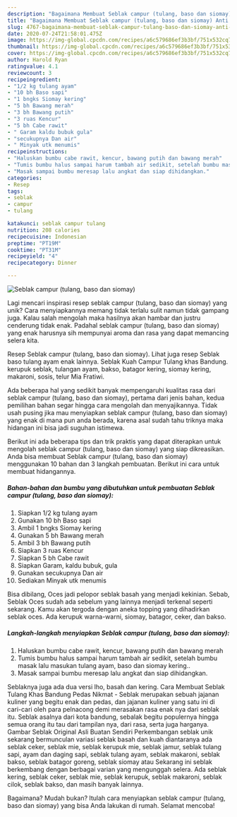 ```yaml
---
description: "Bagaimana Membuat Seblak campur (tulang, baso dan siomay) Anti Gagal"
title: "Bagaimana Membuat Seblak campur (tulang, baso dan siomay) Anti Gagal"
slug: 4767-bagaimana-membuat-seblak-campur-tulang-baso-dan-siomay-anti-gagal
date: 2020-07-24T21:58:01.475Z
image: https://img-global.cpcdn.com/recipes/a6c579686ef3b3bf/751x532cq70/seblak-campur-tulang-baso-dan-siomay-foto-resep-utama.jpg
thumbnail: https://img-global.cpcdn.com/recipes/a6c579686ef3b3bf/751x532cq70/seblak-campur-tulang-baso-dan-siomay-foto-resep-utama.jpg
cover: https://img-global.cpcdn.com/recipes/a6c579686ef3b3bf/751x532cq70/seblak-campur-tulang-baso-dan-siomay-foto-resep-utama.jpg
author: Harold Ryan
ratingvalue: 4.1
reviewcount: 3
recipeingredient:
- "1/2 kg tulang ayam"
- "10 bh Baso sapi"
- "1 bngks Siomay kering"
- "5 bh Bawang merah"
- "3 bh Bawang putih"
- "3 ruas Kencur"
- "5 bh Cabe rawit"
- " Garam kaldu bubuk gula"
- "secukupnya Dan air"
- " Minyak utk menumis"
recipeinstructions:
- "Haluskan bumbu cabe rawit, kencur, bawang putih dan bawang merah"
- "Tumis bumbu halus sampai harum tambah air sedikit, setelah bumbu masak lalu masukan tulang ayam, baso dan siomay kering.."
- "Masak sampai bumbu meresap lalu angkat dan siap dihidangkan."
categories:
- Resep
tags:
- seblak
- campur
- tulang

katakunci: seblak campur tulang 
nutrition: 208 calories
recipecuisine: Indonesian
preptime: "PT19M"
cooktime: "PT31M"
recipeyield: "4"
recipecategory: Dinner

---
```



![Seblak campur (tulang, baso dan siomay)](https://img-global.cpcdn.com/recipes/a6c579686ef3b3bf/751x532cq70/seblak-campur-tulang-baso-dan-siomay-foto-resep-utama.jpg)

Lagi mencari inspirasi resep seblak campur (tulang, baso dan siomay) yang unik? Cara menyiapkannya memang tidak terlalu sulit namun tidak gampang juga. Kalau salah mengolah maka hasilnya akan hambar dan justru cenderung tidak enak. Padahal seblak campur (tulang, baso dan siomay) yang enak harusnya sih mempunyai aroma dan rasa yang dapat memancing selera kita.

Resep Seblak campur (tulang, baso dan siomay). Lihat juga resep Seblak baso tulang ayam enak lainnya. Seblak Kuah Campur Tulang khas Bandung. kerupuk seblak, tulangan ayam, bakso, batagor kering, siomay kering, makaroni, sosis, telur Mia Fratiwi.

Ada beberapa hal yang sedikit banyak mempengaruhi kualitas rasa dari seblak campur (tulang, baso dan siomay), pertama dari jenis bahan, kedua pemilihan bahan segar hingga cara mengolah dan menyajikannya. Tidak usah pusing jika mau menyiapkan seblak campur (tulang, baso dan siomay) yang enak di mana pun anda berada, karena asal sudah tahu triknya maka hidangan ini bisa jadi suguhan istimewa.


Berikut ini ada beberapa tips dan trik praktis yang dapat diterapkan untuk mengolah seblak campur (tulang, baso dan siomay) yang siap dikreasikan. Anda bisa membuat Seblak campur (tulang, baso dan siomay) menggunakan 10 bahan dan 3 langkah pembuatan. Berikut ini cara untuk membuat hidangannya.

<!--inarticleads1-->

##### Bahan-bahan dan bumbu yang dibutuhkan untuk pembuatan Seblak campur (tulang, baso dan siomay):

1. Siapkan 1/2 kg tulang ayam
1. Gunakan 10 bh Baso sapi
1. Ambil 1 bngks Siomay kering
1. Gunakan 5 bh Bawang merah
1. Ambil 3 bh Bawang putih
1. Siapkan 3 ruas Kencur
1. Siapkan 5 bh Cabe rawit
1. Siapkan  Garam, kaldu bubuk, gula
1. Gunakan secukupnya Dan air
1. Sediakan  Minyak utk menumis


Bisa dibilang, Oces jadi pelopor seblak basah yang menjadi kekinian. Sebab, Seblak Oces sudah ada sebelum yang lainnya menjadi terkenal seperti sekarang. Kamu akan tergoda dengan aneka topping yang dihadirkan seblak oces. Ada kerupuk warna-warni, siomay, batagor, ceker, dan bakso. 

<!--inarticleads2-->

##### Langkah-langkah menyiapkan Seblak campur (tulang, baso dan siomay):

1. Haluskan bumbu cabe rawit, kencur, bawang putih dan bawang merah
1. Tumis bumbu halus sampai harum tambah air sedikit, setelah bumbu masak lalu masukan tulang ayam, baso dan siomay kering..
1. Masak sampai bumbu meresap lalu angkat dan siap dihidangkan.


Seblaknya juga ada dua versi lho, basah dan kering. Cara Membuat Seblak Tulang Khas Bandung Pedas Nikmat - Seblak merupakan sebuah jajanan kuliner yang begitu enak dan pedas, dan jajanan kuliner yang satu ini di cari-cari oleh para pelnacong demi merasakan rasa enak nya dari seblak itu. Seblak asalnya dari kota bandung, sebalak begitu populernya hingga semua orang itu tau dari tampilan nya, dari rasa, serta juga harganya. Gambar Seblak Original Asli Buatan Sendiri Perkembangan seblak unik sekarang bermunculan variasi seblak basah dan kuah diantaranya ada seblak ceker, seblak mie, seblak kerupuk mie, seblak jamur, seblak tulang sapi, ayam dan daging sapi, seblak tulang ayam, seblak makaroni, seblak bakso, seblak batagor goreng, seblak siomay atau Sekarang ini seblak berkembang dengan berbagai varian yang mengunggah selera. Ada seblak kering, seblak ceker, seblak mie, seblak kerupuk, seblak makaroni, seblak cilok, seblak bakso, dan masih banyak lainnya. 

Bagaimana? Mudah bukan? Itulah cara menyiapkan seblak campur (tulang, baso dan siomay) yang bisa Anda lakukan di rumah. Selamat mencoba!
